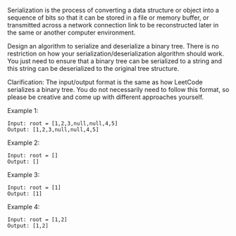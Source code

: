 Serialization is the process of converting a data structure or object into a sequence of bits so that it can be stored in a file or memory buffer, or transmitted across a network connection link to be reconstructed later in the same or another computer environment.

Design an algorithm to serialize and deserialize a binary tree. There is no restriction on how your serialization/deserialization algorithm should work. You just need to ensure that a binary tree can be serialized to a string and this string can be deserialized to the original tree structure.

Clarification: The input/output format is the same as how LeetCode serializes a binary tree. You do not necessarily need to follow this format, so please be creative and come up with different approaches yourself.

 

Example 1:


    Input: root = [1,2,3,null,null,4,5]
    Output: [1,2,3,null,null,4,5]

Example 2:

    Input: root = []
    Output: []

Example 3:

    Input: root = [1]
    Output: [1]

Example 4:

    Input: root = [1,2]
    Output: [1,2]
